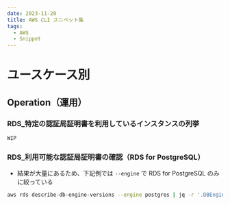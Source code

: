 ```yaml
---
date: 2023-11-20
title: AWS CLI スニペット集
tags:
  - AWS
  - Snippet
---
```

# ユースケース別

## Operation（運用）

### RDS_特定の認証局証明書を利用しているインスタンスの列挙
```bash
WIP
```
### RDS_利用可能な認証局証明書の確認（RDS for PostgreSQL）
- 結果が大量にあるため、下記例では `--engine` で RDS for PostgreSQL のみに絞っている
```bash
aws rds describe-db-engine-versions --engine postgres | jq -r '.DBEngineVersions[] | [.Engine, .EngineVersion, .SupportedCACertificateIdentifiers] | @csv '
```
